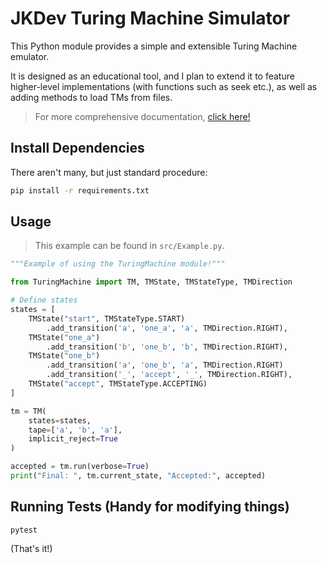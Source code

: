 # JKDev Turing Machine Simulator

This Python module provides a simple and extensible Turing Machine emulator.

It is designed as an educational tool, and I plan to extend it to feature higher-level implementations (with functions such as seek etc.), as well as adding methods to load TMs from files.

> For more comprehensive documentation, [click here!](./docs/TuringMachine.md)

## Install Dependencies
There aren't many, but just standard procedure:
``` bash
pip install -r requirements.txt
```

## Usage
> This example can be found in `src/Example.py`.

``` python
"""Example of using the TuringMachine module!"""

from TuringMachine import TM, TMState, TMStateType, TMDirection

# Define states
states = [
    TMState("start", TMStateType.START)
        .add_transition('a', 'one_a', 'a', TMDirection.RIGHT),
    TMState("one_a")
        .add_transition('b', 'one_b', 'b', TMDirection.RIGHT),
    TMState("one_b")
        .add_transition('a', 'one_b', 'a', TMDirection.RIGHT)
        .add_transition('_', 'accept', '_', TMDirection.RIGHT),
    TMState("accept", TMStateType.ACCEPTING)
]

tm = TM(
    states=states,
    tape=['a', 'b', 'a'],
    implicit_reject=True
)

accepted = tm.run(verbose=True)
print("Final: ", tm.current_state, "Accepted:", accepted)
```

## Running Tests (Handy for modifying things)
```
pytest
```

(That's it!)
